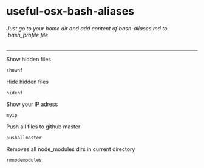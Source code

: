 # useful-osx-bash-aliases

###### Just go to your home dir and add content of bash-aliases.md to .bash_profile file

---

Show hidden files

```
showhf
```

Hide hidden files

```
hidehf
```

Show your IP adress

```
myip
```

Push all files to github master

```
pushallmaster
```

Removes all node_modules dirs in current directory

```
rmnodemodules
```
